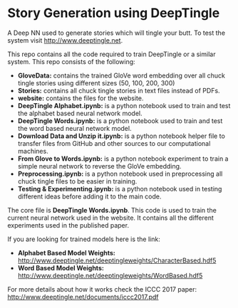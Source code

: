 # Story Generation using DeepTingle
A Deep NN used to generate stories which will tingle your butt. To test the system visit http://www.deeptingle.net.

This repo contains all the code required to train DeepTingle or a similar system.
This repo consists of the following:
- **GloveData:** contains the trained GloVe word embedding over all chuck tingle stories using different sizes (50, 100, 200, 300)
- **Stories:** contains all chuck tingle stories in text files instead of PDFs.
- **website:** contains the files for the website.
- **DeepTingle Alphabet.ipynb:** is a python notebook used to train and test the alphabet based neural network model.
- **DeepTingle Words.ipynb:** is a python notebook used to train and test the word based neural network model.
- **Download Data and Unzip it.ipynb:** is a python notebook helper file to transfer files from GitHub and other sources to our computational machines.
- **From Glove to Words.ipynb:** is a python notebook experiment to train a simple neural network to reverse the GloVe embedding.
- **Preprocessing.ipynb:** is a python notebook used in preprocessing all chuck tingle files to be easier in training.
- **Testing & Experimenting.ipynb:** is a python notebook used in testing different ideas before adding it to the main code.

The core file is **DeepTingle Words.ipynb**. This code is used to train the current neural network used in the website. It contains all the different experiments used in the published paper.

If you are looking for trained models here is the link:
- **Alphabet Based Model Weights:** http://www.deeptingle.net/deeptingleweights/CharacterBased.hdf5
- **Word Based Model Weights:** http://www.deeptingle.net/deeptingleweights/WordBased.hdf5

For more details about how it works check the ICCC 2017 paper: http://www.deeptingle.net/documents/iccc2017.pdf
